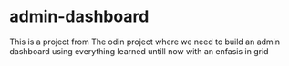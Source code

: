 # admin-dashboard
This is a project from The odin project where we need to build an admin dashboard using everything learned untill now with an enfasis in grid